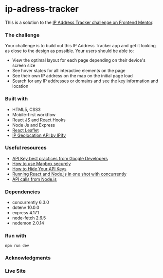 # ip-adress-tracker
This is a solution to the [IP Address Tracker challenge on Frontend Mentor](https://www.frontendmentor.io/challenges/ip-address-tracker-I8-0yYAH0).  

### The challenge
Your challenge is to build out this IP Address Tracker app and get it looking as close to the design as possible. 
Your users should be able to:

- View the optimal layout for each page depending on their device's screen size
- See hover states for all interactive elements on the page
- See their own IP address on the map on the initial page load
- Search for any IP addresses or domains and see the key information and location


### Built with
- HTML5, CSS3
- Mobile-first workflow
- React JS and React Hooks
- Node Js and Express
- [React Leaflet](https://react-leaflet.js.org/)
- [IP Geolocation API by IPify](https://geo.ipify.org/)

### Useful resources
- [API Key best practices from Google Developers](https://developers.google.com/maps/api-key-best-practices)
- [How to use Mapbox securely](https://docs.mapbox.com/help/troubleshooting/how-to-use-mapbox-securely/)
- [How to Hide Your API Keys](https://youtu.be/NpWWOS-tC5s)
- [Running React and Node.js in one shot with concurrently](https://dev.to/numtostr/running-react-and-node-js-in-one-shot-with-concurrently-2oac)
- [API calls from Node.js](https://youtu.be/ZtLVbJk7KcM)

### Dependencies
- concurrently 6.3.0
- dotenv 10.0.0
- express 4.17.1
- node-fetch 2.6.5
- nodemon 2.0.14

### Run with
```npm run dev```

### Acknowledgments

### Live Site


